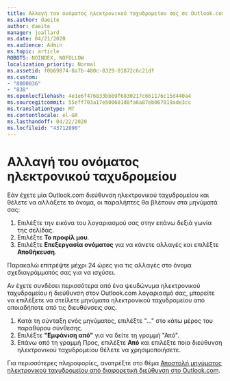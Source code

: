 ```yaml
---
title: Αλλαγή του ονόματος ηλεκτρονικού ταχυδρομείου σας σε Outlook.com
ms.author: daeite
author: daeite
manager: joallard
ms.date: 04/21/2020
ms.audience: Admin
ms.topic: article
ROBOTS: NOINDEX, NOFOLLOW
localization_priority: Normal
ms.assetid: f0b69874-8a7b-480c-8329-01872c6c21df
ms.custom:
- "8000036"
- "838"
ms.openlocfilehash: 4e1e6f476833bbb9f6830217c661176c15d440a4
ms.sourcegitcommit: 55eff703a17e500681d8fa6a87eb067019ade3cc
ms.translationtype: MT
ms.contentlocale: el-GR
ms.lasthandoff: 04/22/2020
ms.locfileid: "43712890"
---
```

# <a name="change-your-email-name"></a>Αλλαγή του ονόματος ηλεκτρονικού ταχυδρομείου

Εάν έχετε μία Outlook.com διεύθυνση ηλεκτρονικού ταχυδρομείου και θέλετε να αλλάξετε το όνομα, οι παραλήπτες θα βλέπουν στα μηνύματά σας:
  
1. Επιλέξτε την εικόνα του λογαριασμού σας στην επάνω δεξιά γωνία της σελίδας.
2. Επιλέξτε **Το προφίλ μου**.
3. Επιλέξτε **Επεξεργασία ονόματος** για να κάνετε αλλαγές και επιλέξτε **Αποθήκευση**.

Παρακαλώ επιτρέψτε μέχρι 24 ώρες για τις αλλαγές στο όνομα σχεδιαγράμματός σας για να ισχύσει.
  
Αν έχετε συνδέσει περισσότερα από ένα ψευδώνυμα ηλεκτρονικού ταχυδρομείου ή διεύθυνση στον Outlook.com λογαριασμό σας, μπορείτε να επιλέξετε να στείλετε μηνύματα ηλεκτρονικού ταχυδρομείου από οποιαδήποτε από τις διευθύνσεις σας.
  
1. Κατά τη σύνταξη ενός μηνύματος, επιλέξτε "..." στο κάτω μέρος του παραθύρου σύνθεσης.
1. Επιλέξτε **"Εμφάνιση από"** για να δείτε τη γραμμή "Από".
1. Επάνω από τη γραμμή Προς, επιλέξτε **Από** και επιλέξτε ποια διεύθυνση ηλεκτρονικού ταχυδρομείου θέλετε να χρησιμοποιήσετε.

Για περισσότερες πληροφορίες, ανατρέξτε στο θέμα [Αποστολή μηνύματος ηλεκτρονικού ταχυδρομείου από διαφορετική διεύθυνση στο Outlook.com](https://support.office.com/article/ccba89cb-141c-4a36-8c56-6d16a8556d2e?wt.mc_id=Office_Outlook_com_Alchemy).